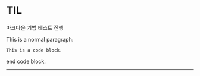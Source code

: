 # TIL

마크다운 기법 테스트 진행

This is a normal paragraph:

    This is a code block.
end code block.
  
- - -
